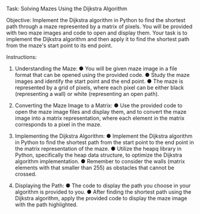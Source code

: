 Task: Solving Mazes Using the Dijkstra Algorithm

Objective: Implement the Dijkstra algorithm in Python to find the shortest path through a maze represented by a matrix of pixels. 
You will be provided with two maze images and code to open and display them. 
Your task is to implement the Dijkstra algorithm and then apply it to find the shortest path from the maze's start point to its end point.

Instructions:

1. Understanding the Maze:
●	You will be given maze image in a file format that can be opened using the provided code.
●	Study the maze images and identify the start point and the end point.
●	The maze is represented by a grid of pixels, where each pixel can be either black (representing a wall) or white (representing an open path).

2. Converting the Maze Image to a Matrix:
●	Use the provided code to open the maze image files and display them, and to convert the maze image into a matrix representation, where each element in the matrix corresponds to a pixel in the maze.

3. Implementing the Dijkstra Algorithm:
●	Implement the Dijkstra algorithm in Python to find the shortest path from the start point to the end point  in the matrix representation of the maze.
●	Utilize the heapq library in Python, specifically the heap data structure, to optimize the Dijkstra algorithm implementation.
●	Remember to consider the walls (matrix elements with that smaller than 255) as obstacles that cannot be crossed.

4. Displaying the Path:
●	The code to display the path you choose in your algorithm is provided to you.
●	After finding the shortest path using the Dijkstra algorithm, apply the provided code to display the maze image with the path highlighted.
